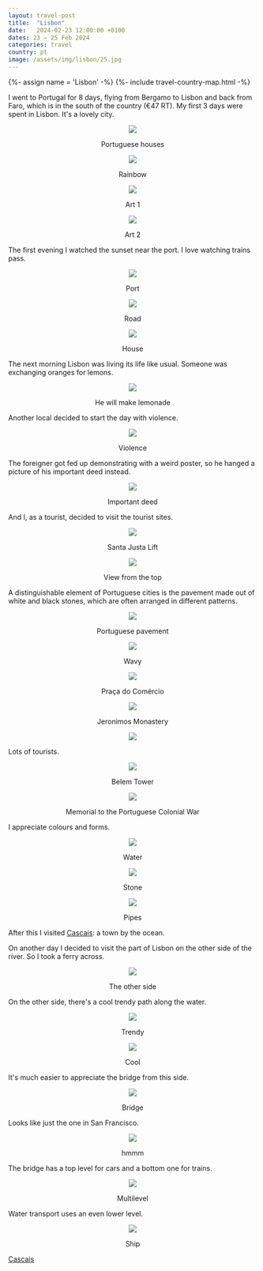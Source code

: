```yaml
---
layout: travel-post
title:  "Lisbon"
date:   2024-02-23 12:00:00 +0100
dates: 23 – 25 Feb 2024
categories: travel
country: pt
image: /assets/img/lisbon/25.jpg
---
```


{%- assign name = 'Lisbon' -%}
{%- include travel-country-map.html -%}


I went to Portugal for 8 days, flying from Bergamo to Lisbon and back from Faro, which is in the south of the country (€47 RT). My first 3 days were spent in Lisbon. It's a lovely city.
<center>
    <img src="{{site.baseurl}}/assets/img/lisbon/0.jpg" />
    <p class="image-label">Portuguese houses</p>
</center>

<center>
    <img src="{{site.baseurl}}/assets/img/lisbon/1.jpg" />
    <p class="image-label">Rainbow</p>
</center>

<center>
    <img src="{{site.baseurl}}/assets/img/lisbon/2.jpg" />
    <p class="image-label">Art 1</p>
</center>

<center>
    <img src="{{site.baseurl}}/assets/img/lisbon/3.jpg" />
    <p class="image-label">Art 2</p>
</center>

The first evening I watched the sunset near the port. I love watching trains pass.
<center>
    <img src="{{site.baseurl}}/assets/img/lisbon/4.jpg" />
    <p class="image-label">Port</p>
</center>

<center>
    <img src="{{site.baseurl}}/assets/img/lisbon/5.jpg" />
    <p class="image-label">Road</p>
</center>

<center>
    <img src="{{site.baseurl}}/assets/img/lisbon/6.jpg" />
    <p class="image-label">House</p>
</center>

The next morning Lisbon was living its life like usual. Someone was exchanging oranges for lemons.
<center>
    <img src="{{site.baseurl}}/assets/img/lisbon/7.jpg" />
    <p class="image-label">He will make lemonade</p>
</center>

Another local decided to start the day with violence.
<center>
    <img src="{{site.baseurl}}/assets/img/lisbon/8.jpg" />
    <p class="image-label">Violence</p>
</center>

The foreigner got fed up demonstrating with a weird poster, so he hanged a picture of his important deed instead.
<center>
    <img src="{{site.baseurl}}/assets/img/lisbon/9.jpg" />
    <p class="image-label">Important deed</p>
</center>

And I, as a tourist, decided to visit the tourist sites.
<center>
    <img src="{{site.baseurl}}/assets/img/lisbon/10.jpg" />
    <p class="image-label">Santa Justa Lift</p>
</center>

<center>
    <img src="{{site.baseurl}}/assets/img/lisbon/11.jpg" />
    <p class="image-label">View from the top</p>
</center>

A distinguishable element of Portuguese cities is the pavement made out of white and black stones, which are often arranged in different patterns.
<center>
    <img src="{{site.baseurl}}/assets/img/lisbon/14.jpg" />
    <p class="image-label">Portuguese pavement</p>
</center>

<center>
    <img src="{{site.baseurl}}/assets/img/lisbon/12.jpg" />
    <p class="image-label">Wavy</p>
</center>

<center>
    <img src="{{site.baseurl}}/assets/img/lisbon/15.jpg" />
    <p class="image-label">Praça do Comércio</p>
</center>

<center>
    <img src="{{site.baseurl}}/assets/img/lisbon/16.jpg" />
    <p class="image-label">Jeronimos Monastery</p>
</center>

<center>
    <img src="{{site.baseurl}}/assets/img/lisbon/17.jpg" />
    <p class="image-label"></p>
</center>

Lots of tourists.
<center>
    <img src="{{site.baseurl}}/assets/img/lisbon/18.jpg" />
    <p class="image-label">Belem Tower</p>
</center>

<center>
    <img src="{{site.baseurl}}/assets/img/lisbon/19.jpg" />
    <p class="image-label">Memorial to the Portuguese Colonial War</p>
</center>

I appreciate colours and forms.
<center>
    <img src="{{site.baseurl}}/assets/img/lisbon/29.jpg" />
    <p class="image-label">Water</p>
</center>

<center>
    <img src="{{site.baseurl}}/assets/img/lisbon/20.jpg" />
    <p class="image-label">Stone</p>
</center>

<center>
    <img src="{{site.baseurl}}/assets/img/lisbon/21.jpg" />
    <p class="image-label">Pipes</p>
</center>

After this I visited [Cascais](/travel/2024/cascais): a town by the ocean.

On another day I decided to visit the part of Lisbon on the other side of the river. So I took a ferry across.
<center>
    <img src="{{site.baseurl}}/assets/img/lisbon/22.jpg" />
    <p class="image-label">The other side</p>
</center>

On the other side, there's a cool trendy path along the water.
<center>
    <img src="{{site.baseurl}}/assets/img/lisbon/23.jpg" />
    <p class="image-label">Trendy</p>
</center>

<center>
    <img src="{{site.baseurl}}/assets/img/lisbon/24.jpg" />
    <p class="image-label">Cool</p>
</center>

It's much easier to appreciate the bridge from this side.
<center>
    <img src="{{site.baseurl}}/assets/img/lisbon/25.jpg" />
    <p class="image-label">Bridge</p>
</center>

Looks like just the one in San Francisco.
<center>
    <img src="{{site.baseurl}}/assets/img/lisbon/26.jpg" />
    <p class="image-label">hmmm</p>
</center>

The bridge has a top level for cars and a bottom one for trains.
<center>
    <img src="{{site.baseurl}}/assets/img/lisbon/28.jpg" />
    <p class="image-label">Multilevel</p>
</center>

Water transport uses an even lower level.
<center>
    <img src="{{site.baseurl}}/assets/img/lisbon/27.jpg" />
    <p class="image-label">Ship</p>
</center>

<a class="next" href="/travel/2024/cascais">
    Cascais
</a>